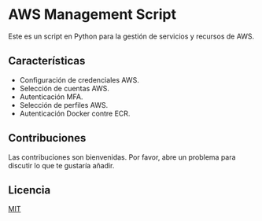 # AWS Management Script

Este es un script en Python para la gestión de servicios y recursos de AWS.

## Características

- Configuración de credenciales AWS.
- Selección de cuentas AWS.
- Autenticación MFA.
- Selección de perfiles AWS.
- Autenticación Docker contre ECR.

## Contribuciones

Las contribuciones son bienvenidas. Por favor, abre un problema para discutir lo que te gustaría añadir.

## Licencia

[MIT](https://choosealicense.com/licenses/mit/)

